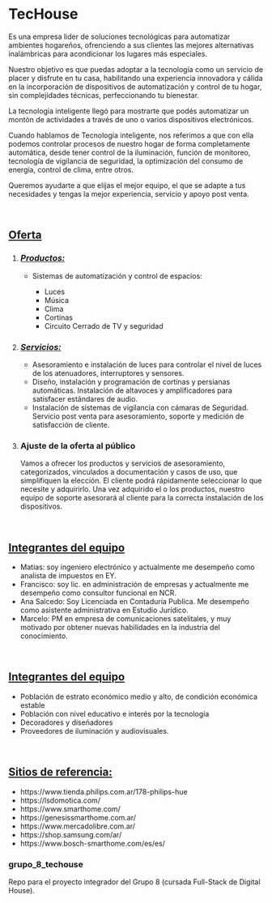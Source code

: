 # TecHouse
<p>
    Es una empresa lider de soluciones tecnológicas para automatizar ambientes hogareños, ofrenciendo a sus clientes las mejores alternativas inalámbricas para acondicionar los lugares más especiales. 
</p>
<p>
    Nuestro objetivo es que puedas adoptar a la tecnología como un servicio de placer y disfrute en tu casa, habilitando una experiencia innovadora y cálida en la incorporación de dispositivos de automatización y control de tu hogar, sin complejidades técnicas, perfeccionando tu bienestar.
<p>
    La tecnología inteligente llegó para mostrarte que podés automatizar un montón de actividades a través de uno o varios dispositivos electrónicos.
</p>
<p>
    Cuando hablamos de Tecnología inteligente, nos referimos a que con ella podemos controlar procesos de nuestro hogar de forma completamente automática, desde tener control de la iluminación, función de monitoreo, tecnología de vigilancia de seguridad, la optimización del consumo de energía, control de clima, entre otros.
<p>
    Queremos ayudarte a que elijas el mejor equipo, el que se adapte a tus necesidades y tengas la mejor experiencia, servicio y apoyo post venta.
</p>

<br>
<h2><u>Oferta</u></h2>
<ol>
    <li>
        <h3><u><i>Productos:</i></u></h3>
            <ul>
                <li>Sistemas de automatización y control de espacios:</li>
            <ul>
                <li>Luces</li>
                <li>Música</li>
                <li>Clima</li>
                <li>Cortinas</li>
                <li>Circuito Cerrado de TV y seguridad</li>
            </ul>
        </ul>
    </li>
    <li>
        <h3><u><i>Servicios:</i></u></h3>
        <ul>
            <li>Asesoramiento e instalación de luces para controlar el nivel de luces de los atenuadores, interruptores y sensores.</li>
            <li>Diseño, instalación y programación de cortinas y persianas automáticas. Instalación de altavoces y amplificadores para satisfacer estándares de audio.</li>
            <li>Instalación de sistemas de vigilancia con cámaras de Seguridad. Servicio post venta para asesoramiento, soporte y medición de satisfacción de cliente.</li>
        </ul>
    </li>
    <li>
    <h3> Ajuste de la oferta al público  </h3>
    <p>
    Vamos a ofrecer los productos y servicios de asesoramiento, categorizados, vinculados a documentación y casos de uso, que simplifiquen la elección. El cliente podrá rápidamente seleccionar lo que necesite y adquirirlo. Una vez adquirido el o los productos, nuestro equipo de soporte asesorará al cliente para la correcta instalación de los dispositivos. 
    </p>
    </li>
</ol>

<br>
<h2><u>Integrantes del equipo</u></h2>

<ul>
    <li>Matias: soy ingeniero electrónico y actualmente me desempeño como analista de impuestos en EY.</li>
    <li>Francisco: soy lic. en administración de empresas y actualmente me desempeño como consultor funcional en NCR.</li>
    <li>Ana Salcedo: Soy Licenciada en Contaduría Publica. Me desempeño como asistente administrativa en Estudio Jurídico.</li>
    <li>Marcelo: PM en empresa de comunicaciones satelitales, y muy motivado por obtener nuevas habilidades en la industria del conocimiento.</li>
</ul>

<br>
<h2><u>Integrantes del equipo</u></h2>

<ul>
    <li>Población de estrato económico medio y alto, de condición económica estable</li>
    <li>Población con nivel educativo e interés por la tecnología</li>
    <li>Decoradores y diseñadores</li>
    <li>Proveedores de iluminación y audiovisuales.</li>
</ul>

<br>
<h2><u>Sitios de referencia:</u></h2>
<ul>
    <li>https://www.tienda.philips.com.ar/178-philips-hue</li>
    <li>https://lsdomotica.com/</li>
    <li>https://www.smarthome.com/</li>
    <li>https://genesissmarthome.com.ar/</li>
    <li>https://www.mercadolibre.com.ar/</li>
    <li>https://shop.samsung.com/ar/</li>
    <li>https://www.bosch-smarthome.com/es/es/</li>
</ul>

### grupo_8_techouse
Repo para el proyecto integrador del Grupo 8 (cursada Full-Stack de Digital House).